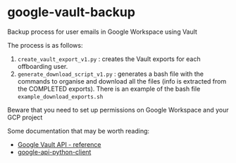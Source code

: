 # google-vault-backup
Backup process for user emails in Google Workspace using Vault


The process is as follows:

1. `create_vault_export_v1.py` : creates the Vault exports for each offboarding user.
2. `generate_download_script_v1.py` : generates a bash file with the commands to organise and download all the files (info is extracted from the COMPLETED exports). There is an example of the bash file `example_download_exports.sh`


Beware that you need to set up permissions on Google Workspace and your GCP project


Some documentation that may be worth reading:

- [Google Vault API - reference](https://developers.google.com/vault/reference/rest)
- [google-api-python-client](https://github.com/googleapis/google-api-python-client)
